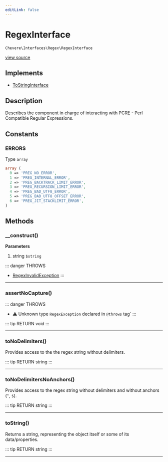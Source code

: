 ```yaml
---
editLink: false
---
```


# RegexInterface

`Chevere\Interfaces\Regex\RegexInterface`

[view source](https://github.com/chevere/chevere/blob/master/interfaces/Regex/RegexInterface.php)

## Implements

- [ToStringInterface](../To/ToStringInterface.md)

## Description

Describes the component in charge of interacting with PCRE - Perl Compatible Regular Expressions.

## Constants

### ERRORS

Type `array`

```php
array (
  0 => 'PREG_NO_ERROR',
  1 => 'PREG_INTERNAL_ERROR',
  2 => 'PREG_BACKTRACK_LIMIT_ERROR',
  3 => 'PREG_RECURSION_LIMIT_ERROR',
  4 => 'PREG_BAD_UTF8_ERROR',
  5 => 'PREG_BAD_UTF8_OFFSET_ERROR',
  6 => 'PREG_JIT_STACKLIMIT_ERROR',
)
```

## Methods

### __construct()

**Parameters**

1. string `$string`

::: danger THROWS
- [RegexInvalidException](../../Exceptions/Regex/RegexInvalidException.md)
:::

---

### assertNoCapture()

::: danger THROWS
- ⚠ Unknown type `RegexException` declared in `@throws` tag`
:::

::: tip RETURN
void
:::

---

### toNoDelimiters()

Provides access to the the regex string without delimiters.

::: tip RETURN
string
:::

---

### toNoDelimitersNoAnchors()

Provides access to the regex string without delimiters and without anchors (`^`, `$`).

::: tip RETURN
string
:::

---

### toString()

Returns a string, representing the object itself or some of its data/properties.

::: tip RETURN
string
:::

---
